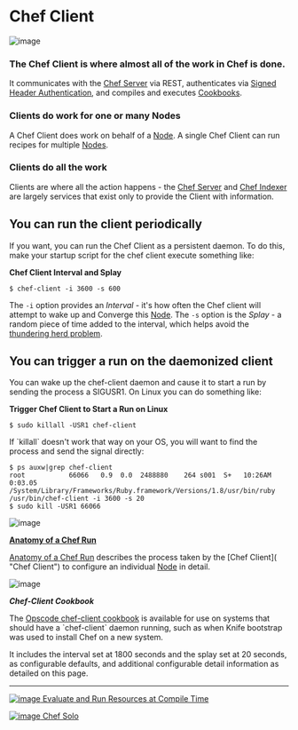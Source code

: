 Chef Client
===========

  
  

![image](../attachments/1179889/14876681.png)   

### The Chef Client is where almost all of the work in Chef is done.   
  
 It communicates with the [Chef Server](Chef%20Server.html "Chef Server") via REST, authenticates via [Signed Header Authentication](Authentication%20and%20Authorization.html "Authentication and Authorization"), and compiles and executes [Cookbooks](Cookbooks.html "Cookbooks").

### Clients do work for one or many Nodes

A Chef Client does work on behalf of a [Node](Nodes.html "Nodes"). A
single Chef Client can run recipes for multiple
[Nodes](Nodes.html "Nodes").

### Clients do all the work

Clients are where all the action happens - the [Chef
Server](Chef%20Server.html "Chef Server") and [Chef
Indexer](Chef%20Indexer.html "Chef Indexer") are largely services that
exist only to provide the Client with information.

You can run the client periodically
-----------------------------------

If you want, you can run the Chef Client as a persistent daemon. To do
this, make your startup script for the chef client execute something
like:

**Chef Client Interval and Splay**

    $ chef-client -i 3600 -s 600

The `-i` option provides an *Interval* - it's how often the Chef client
will attempt to wake up and Converge this [Node](Nodes.html "Nodes").
The `-s` option is the *Splay* - a random piece of time added to the
interval, which helps avoid the [thundering herd
problem](http://en.wikipedia.org/wiki/Thundering_herd_problem).

You can trigger a run on the daemonized client
----------------------------------------------

You can wake up the chef-client daemon and cause it to start a run by
sending the process a SIGUSR1. On Linux you can do something like:

**Trigger Chef Client to Start a Run on Linux**

    $ sudo killall -USR1 chef-client

If \`killall\` doesn't work that way on your OS, you will want to find
the process and send the signal directly:

    $ ps auxw|grep chef-client
    root           66066   0.9  0.0  2488880    264 s001  S+   10:26AM   0:03.05 /System/Library/Frameworks/Ruby.framework/Versions/1.8/usr/bin/ruby /usr/bin/chef-client -i 3600 -s 20
    $ sudo kill -USR1 66066

  
  

![image](images/icons/emoticons/information.gif)

**[Anatomy of a Chef
Run](Anatomy%20of%20a%20Chef%20Run.html "Anatomy of a Chef Run")**  
  
[Anatomy of a Chef
Run](Anatomy%20of%20a%20Chef%20Run.html "Anatomy of a Chef Run")
describes the process taken by the [Chef Client]( "Chef Client") to
configure an individual [Node](Nodes.html "Nodes") in detail.

  

![image](images/icons/emoticons/check.gif)

***Chef-Client Cookbook***   
  
 The [Opscode chef-client
cookbook](http://community.opscode.com/cookbooks/chef-client) is
available for use on systems that should have a \`chef-client\` daemon
running, such as when Knife bootstrap was used to install Chef on a new
system.

It includes the interval set at 1800 seconds and the splay set at 20
seconds, as configurable defaults, and additional configurable detail
information as detailed on this page.

* * * * *

[![image](../attachments/1179889/20840499.png) Evaluate and Run
Resources at Compile
Time](Evaluate%20and%20Run%20Resources%20at%20Compile%20Time.html "Evaluate and Run Resources at Compile Time")

[![image](../attachments/1179889/20840498.png) Chef
Solo](Chef%20Solo.html "Chef Solo")

  
  

  
